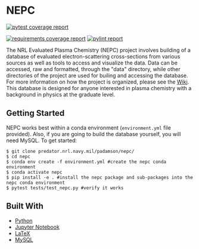 # NEPC

<!--[![pipeline status](http://predator.nrl.navy.mil/padamson/nepc/badges/master/pipeline.svg)](http://predator.nrl.navy.mil/padamson/nepc/commits/master)
-->
[![pytest coverage report](https://predator.nrl.navy.mil/padamson/nepc/-/jobs/artifacts/master/raw/pytest.svg?job=pytest)](https://predator.nrl.navy.mil/padamson/nepc/commits/master)
<!--[![sphinx coverage report](https://predator.nrl.navy.mil/padamson/nepc/-/jobs/artifacts/master/raw/sphinx.svg?job=sphinx)](http://132.250.158.124:3838/nepc/doc/)
-->
[![requirements coverage report](https://predator.nrl.navy.mil/padamson/nepc/-/jobs/artifacts/master/raw/doorstop.svg?job=doorstop)](http://132.250.158.124:3838/nepc/reqt/)
[![pylint report](https://predator.nrl.navy.mil/padamson/nepc/-/jobs/artifacts/master/raw/pylint.svg?job=pylint)](https://predator.nrl.navy.mil/padamson/nepc/commits/master)

The NRL Evaluated Plasma Chemistry (NEPC) project involves building of a 
database of evaluated electron-scattering cross-sections from various sources as well as 
tools to access and visualize the data. Data can be accessed, raw and formatted, through the 
"data" directory, while other directories of the project are used for builing and accessing 
the database. For more information on how the project is organized, please see the 
[Wiki](http://predator.nrl.navy.mil/padamson/nepc/wikis/home). This database is designed 
for anyone interested in plasma chemistry with a background in physics at the graduate level.

## Getting Started

NEPC works best within a conda environment (`environment.yml` file provided). Also, if you are going to build the
database yourself, you will need MySQL. To get started:

```console
$ git clone predator.nrl.navy.mil/padamson/nepc/
$ cd nepc
$ conda env create -f environment.yml #create the nepc conda environment 
$ conda activate nepc
$ pip install -e . #install the nepc package and sub-packages into the nepc conda environment
$ pytest tests/test_nepc.py #verify it works
```

## Built With

*  [Python](https://www.python.org/) 
*  [Jupyter Notebook](https://jupyter.org/)
*  [LaTeX](https://www.latex-project.org/)
*  [MySQL](https://www.mysql.com/)
